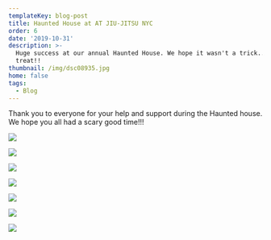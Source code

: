 ```yaml
---
templateKey: blog-post
title: Haunted House at AT JIU-JITSU NYC
order: 6
date: '2019-10-31'
description: >-
  Huge success at our annual Haunted House. We hope it wasn't a trick... only a
  treat!!
thumbnail: /img/dsc08935.jpg
home: false
tags:
  - Blog
---
```

Thank you to everyone for your help and support during the Haunted house. We hope you all had a scary good time!!!

![](/img/1572987336_tmp_dsc08815.jpg)

![](/img/1572987363_tmp_dsc08816.jpg)

![](/img/1572987407_tmp_dsc08846.jpg)

![](/img/1572987387_tmp_dsc08832.jpg)

![](/img/1572987439_tmp_dsc08892.jpg)

![](/img/1572987474_tmp_dsc08899.jpg)

![](/img/1572987488_tmp_dsc08930.jpg)
